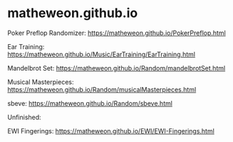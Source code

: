 # matheweon.github.io

Poker Preflop Randomizer: https://matheweon.github.io/PokerPreflop.html

Ear Training: https://matheweon.github.io/Music/EarTraining/EarTraining.html

Mandelbrot Set: https://matheweon.github.io/Random/mandelbrotSet.html

Musical Masterpieces: https://matheweon.github.io/Random/musicalMasterpieces.html

sbeve: https://matheweon.github.io/Random/sbeve.html


Unfinished:

EWI Fingerings: https://matheweon.github.io/EWI/EWI-Fingerings.html
